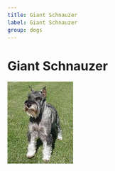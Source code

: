```yaml
---
title: Giant Schnauzer
label: Giant Schnauzer
group: dogs
---
```


# Giant Schnauzer

![Giant Schnauzer](/assets/images/giant_schnauzer/image.jpg "Giant Schnauzer")